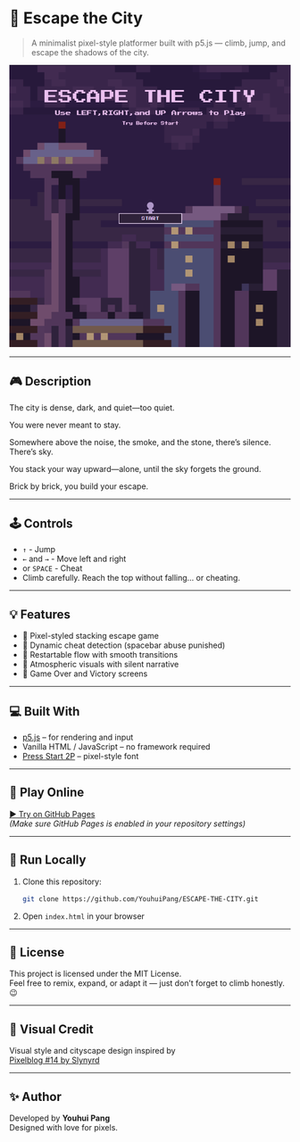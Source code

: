 # 🌆 Escape the City

> A minimalist pixel-style platformer built with p5.js — climb, jump, and escape the shadows of the city.

![preview](./preview.png)

---

## 🎮 Description

The city is dense, dark, and quiet—too quiet.

You were never meant to stay.

Somewhere above the noise, the smoke, and the stone,
there’s silence. There’s sky.

You stack your way upward—alone, until the sky forgets the ground.

Brick by brick, you build your escape.

---

## 🕹️ Controls

- `↑` - Jump  
- `←` and `→` - Move left and right
- or `SPACE` - Cheat
- Climb carefully. Reach the top without falling… or cheating.

---

## 💡 Features

- 🌆 Pixel-styled stacking escape game
- 🧠 Dynamic cheat detection (spacebar abuse punished)
- 🔄 Restartable flow with smooth transitions
- 🎨 Atmospheric visuals with silent narrative
- 🏁 Game Over and Victory screens

---

## 💻 Built With

- [p5.js](https://p5js.org/) – for rendering and input
- Vanilla HTML / JavaScript – no framework required
- [Press Start 2P](https://fonts.google.com/specimen/Press+Start+2P) – pixel-style font

---

## 🚀 Play Online

[▶ Try on GitHub Pages](https://youhuipang.github.io/ESCAPE-THE-CITY/)  
_(Make sure GitHub Pages is enabled in your repository settings)_

---

## 📁 Run Locally

1. Clone this repository:
   ```bash
   git clone https://github.com/YouhuiPang/ESCAPE-THE-CITY.git
   ```
2. Open `index.html` in your browser

---


## 📄 License

This project is licensed under the MIT License.  
Feel free to remix, expand, or adapt it — just don’t forget to climb honestly. 😉

---

## 🎨 Visual Credit

Visual style and cityscape design inspired by  
[Pixelblog #14 by Slynyrd](https://www.slynyrd.com/blog/2019/2/23/pixelblog-14-cityscapes)

---

## ✨ Author

Developed by **Youhui Pang**  
Designed with love for pixels.

